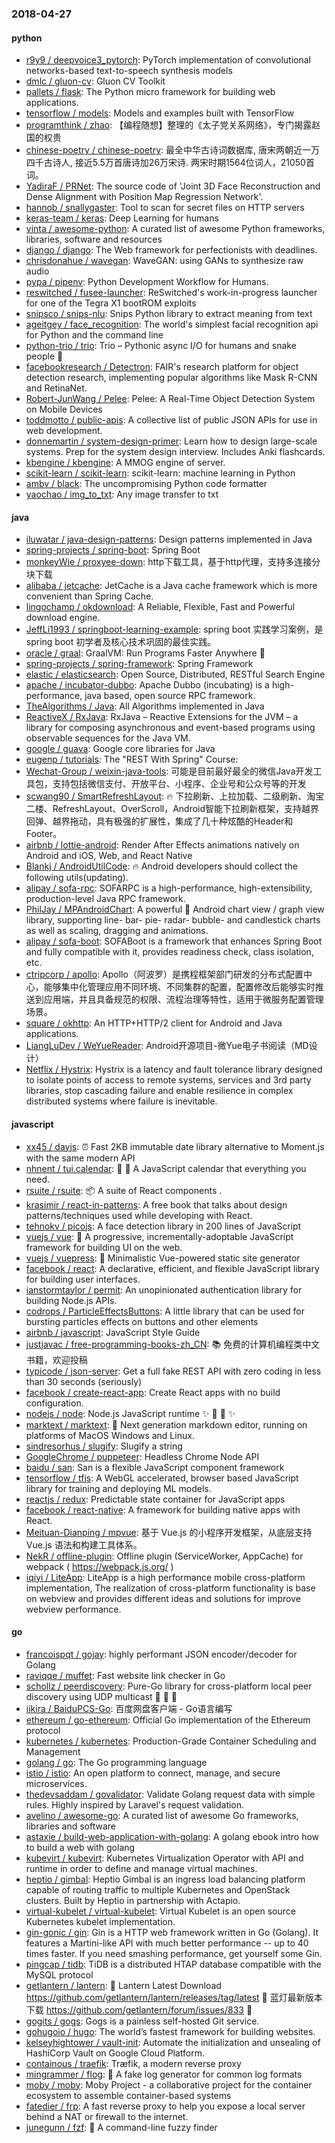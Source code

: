 ### 2018-04-27

#### python
* [r9y9 / deepvoice3_pytorch](https://github.com/r9y9/deepvoice3_pytorch): PyTorch implementation of convolutional networks-based text-to-speech synthesis models
* [dmlc / gluon-cv](https://github.com/dmlc/gluon-cv): Gluon CV Toolkit
* [pallets / flask](https://github.com/pallets/flask): The Python micro framework for building web applications.
* [tensorflow / models](https://github.com/tensorflow/models): Models and examples built with TensorFlow
* [programthink / zhao](https://github.com/programthink/zhao): 【编程随想】整理的《太子党关系网络》，专门揭露赵国的权贵
* [chinese-poetry / chinese-poetry](https://github.com/chinese-poetry/chinese-poetry): 最全中华古诗词数据库, 唐宋两朝近一万四千古诗人, 接近5.5万首唐诗加26万宋诗. 两宋时期1564位词人，21050首词。
* [YadiraF / PRNet](https://github.com/YadiraF/PRNet): The source code of 'Joint 3D Face Reconstruction and Dense Alignment with Position Map Regression Network'.
* [hannob / snallygaster](https://github.com/hannob/snallygaster): Tool to scan for secret files on HTTP servers
* [keras-team / keras](https://github.com/keras-team/keras): Deep Learning for humans
* [vinta / awesome-python](https://github.com/vinta/awesome-python): A curated list of awesome Python frameworks, libraries, software and resources
* [django / django](https://github.com/django/django): The Web framework for perfectionists with deadlines.
* [chrisdonahue / wavegan](https://github.com/chrisdonahue/wavegan): WaveGAN: using GANs to synthesize raw audio
* [pypa / pipenv](https://github.com/pypa/pipenv): Python Development Workflow for Humans.
* [reswitched / fusee-launcher](https://github.com/reswitched/fusee-launcher): ReSwitched's work-in-progress launcher for one of the Tegra X1 bootROM exploits
* [snipsco / snips-nlu](https://github.com/snipsco/snips-nlu): Snips Python library to extract meaning from text
* [ageitgey / face_recognition](https://github.com/ageitgey/face_recognition): The world's simplest facial recognition api for Python and the command line
* [python-trio / trio](https://github.com/python-trio/trio): Trio – Pythonic async I/O for humans and snake people 🐍
* [facebookresearch / Detectron](https://github.com/facebookresearch/Detectron): FAIR's research platform for object detection research, implementing popular algorithms like Mask R-CNN and RetinaNet.
* [Robert-JunWang / Pelee](https://github.com/Robert-JunWang/Pelee): Pelee: A Real-Time Object Detection System on Mobile Devices
* [toddmotto / public-apis](https://github.com/toddmotto/public-apis): A collective list of public JSON APIs for use in web development.
* [donnemartin / system-design-primer](https://github.com/donnemartin/system-design-primer): Learn how to design large-scale systems. Prep for the system design interview. Includes Anki flashcards.
* [kbengine / kbengine](https://github.com/kbengine/kbengine): A MMOG engine of server.
* [scikit-learn / scikit-learn](https://github.com/scikit-learn/scikit-learn): scikit-learn: machine learning in Python
* [ambv / black](https://github.com/ambv/black): The uncompromising Python code formatter
* [yaochao / img_to_txt](https://github.com/yaochao/img_to_txt): Any image transfer to txt

#### java
* [iluwatar / java-design-patterns](https://github.com/iluwatar/java-design-patterns): Design patterns implemented in Java
* [spring-projects / spring-boot](https://github.com/spring-projects/spring-boot): Spring Boot
* [monkeyWie / proxyee-down](https://github.com/monkeyWie/proxyee-down): http下载工具，基于http代理，支持多连接分块下载
* [alibaba / jetcache](https://github.com/alibaba/jetcache): JetCache is a Java cache framework which is more convenient than Spring Cache.
* [lingochamp / okdownload](https://github.com/lingochamp/okdownload): A Reliable, Flexible, Fast and Powerful download engine.
* [JeffLi1993 / springboot-learning-example](https://github.com/JeffLi1993/springboot-learning-example): spring boot 实践学习案例，是 spring boot 初学者及核心技术巩固的最佳实践。
* [oracle / graal](https://github.com/oracle/graal): GraalVM: Run Programs Faster Anywhere 🚀
* [spring-projects / spring-framework](https://github.com/spring-projects/spring-framework): Spring Framework
* [elastic / elasticsearch](https://github.com/elastic/elasticsearch): Open Source, Distributed, RESTful Search Engine
* [apache / incubator-dubbo](https://github.com/apache/incubator-dubbo): Apache Dubbo (incubating) is a high-performance, java based, open source RPC framework.
* [TheAlgorithms / Java](https://github.com/TheAlgorithms/Java): All Algorithms implemented in Java
* [ReactiveX / RxJava](https://github.com/ReactiveX/RxJava): RxJava – Reactive Extensions for the JVM – a library for composing asynchronous and event-based programs using observable sequences for the Java VM.
* [google / guava](https://github.com/google/guava): Google core libraries for Java
* [eugenp / tutorials](https://github.com/eugenp/tutorials): The "REST With Spring" Course:
* [Wechat-Group / weixin-java-tools](https://github.com/Wechat-Group/weixin-java-tools): 可能是目前最好最全的微信Java开发工具包，支持包括微信支付、开放平台、小程序、企业号和公众号等的开发
* [scwang90 / SmartRefreshLayout](https://github.com/scwang90/SmartRefreshLayout): 🔥 下拉刷新、上拉加载、二级刷新、淘宝二楼、RefreshLayout、OverScroll，Android智能下拉刷新框架，支持越界回弹、越界拖动，具有极强的扩展性，集成了几十种炫酷的Header和 Footer。
* [airbnb / lottie-android](https://github.com/airbnb/lottie-android): Render After Effects animations natively on Android and iOS, Web, and React Native
* [Blankj / AndroidUtilCode](https://github.com/Blankj/AndroidUtilCode): 🔥 Android developers should collect the following utils(updating).
* [alipay / sofa-rpc](https://github.com/alipay/sofa-rpc): SOFARPC is a high-performance, high-extensibility, production-level Java RPC framework.
* [PhilJay / MPAndroidChart](https://github.com/PhilJay/MPAndroidChart): A powerful 🚀 Android chart view / graph view library, supporting line- bar- pie- radar- bubble- and candlestick charts as well as scaling, dragging and animations.
* [alipay / sofa-boot](https://github.com/alipay/sofa-boot): SOFABoot is a framework that enhances Spring Boot and fully compatible with it, provides readiness check, class isolation, etc.
* [ctripcorp / apollo](https://github.com/ctripcorp/apollo): Apollo（阿波罗）是携程框架部门研发的分布式配置中心，能够集中化管理应用不同环境、不同集群的配置，配置修改后能够实时推送到应用端，并且具备规范的权限、流程治理等特性，适用于微服务配置管理场景。
* [square / okhttp](https://github.com/square/okhttp): An HTTP+HTTP/2 client for Android and Java applications.
* [LiangLuDev / WeYueReader](https://github.com/LiangLuDev/WeYueReader): Android开源项目-微Yue电子书阅读（MD设计）
* [Netflix / Hystrix](https://github.com/Netflix/Hystrix): Hystrix is a latency and fault tolerance library designed to isolate points of access to remote systems, services and 3rd party libraries, stop cascading failure and enable resilience in complex distributed systems where failure is inevitable.

#### javascript
* [xx45 / dayjs](https://github.com/xx45/dayjs): ⏰ Fast 2KB immutable date library alternative to Moment.js with the same modern API
* [nhnent / tui.calendar](https://github.com/nhnent/tui.calendar): 🍞 📅 A JavaScript calendar that everything you need.
* [rsuite / rsuite](https://github.com/rsuite/rsuite): 📦 A suite of React components .
* [krasimir / react-in-patterns](https://github.com/krasimir/react-in-patterns): A free book that talks about design patterns/techniques used while developing with React.
* [tehnokv / picojs](https://github.com/tehnokv/picojs): A face detection library in 200 lines of JavaScript
* [vuejs / vue](https://github.com/vuejs/vue): 🖖 A progressive, incrementally-adoptable JavaScript framework for building UI on the web.
* [vuejs / vuepress](https://github.com/vuejs/vuepress): 📝 Minimalistic Vue-powered static site generator
* [facebook / react](https://github.com/facebook/react): A declarative, efficient, and flexible JavaScript library for building user interfaces.
* [ianstormtaylor / permit](https://github.com/ianstormtaylor/permit): An unopinionated authentication library for building Node.js APIs.
* [codrops / ParticleEffectsButtons](https://github.com/codrops/ParticleEffectsButtons): A little library that can be used for bursting particles effects on buttons and other elements
* [airbnb / javascript](https://github.com/airbnb/javascript): JavaScript Style Guide
* [justjavac / free-programming-books-zh_CN](https://github.com/justjavac/free-programming-books-zh_CN): 📚 免费的计算机编程类中文书籍，欢迎投稿
* [typicode / json-server](https://github.com/typicode/json-server): Get a full fake REST API with zero coding in less than 30 seconds (seriously)
* [facebook / create-react-app](https://github.com/facebook/create-react-app): Create React apps with no build configuration.
* [nodejs / node](https://github.com/nodejs/node): Node.js JavaScript runtime ✨ 🐢 🚀 ✨
* [marktext / marktext](https://github.com/marktext/marktext): 📝 Next generation markdown editor, running on platforms of MacOS Windows and Linux.
* [sindresorhus / slugify](https://github.com/sindresorhus/slugify): Slugify a string
* [GoogleChrome / puppeteer](https://github.com/GoogleChrome/puppeteer): Headless Chrome Node API
* [baidu / san](https://github.com/baidu/san): San is a flexible JavaScript component framework
* [tensorflow / tfjs](https://github.com/tensorflow/tfjs): A WebGL accelerated, browser based JavaScript library for training and deploying ML models.
* [reactjs / redux](https://github.com/reactjs/redux): Predictable state container for JavaScript apps
* [facebook / react-native](https://github.com/facebook/react-native): A framework for building native apps with React.
* [Meituan-Dianping / mpvue](https://github.com/Meituan-Dianping/mpvue): 基于 Vue.js 的小程序开发框架，从底层支持 Vue.js 语法和构建工具体系。
* [NekR / offline-plugin](https://github.com/NekR/offline-plugin): Offline plugin (ServiceWorker, AppCache) for webpack ( https://webpack.js.org/ )
* [iqiyi / LiteApp](https://github.com/iqiyi/LiteApp): LiteApp is a high performance mobile cross-platform implementation, The realization of cross-platform functionality is base on webview and provides different ideas and solutions for improve webview performance.

#### go
* [francoispqt / gojay](https://github.com/francoispqt/gojay): highly performant JSON encoder/decoder for Golang
* [raviqqe / muffet](https://github.com/raviqqe/muffet): Fast website link checker in Go
* [schollz / peerdiscovery](https://github.com/schollz/peerdiscovery): Pure-Go library for cross-platform local peer discovery using UDP multicast 👩 🔁 👩
* [iikira / BaiduPCS-Go](https://github.com/iikira/BaiduPCS-Go): 百度网盘客户端 - Go语言编写
* [ethereum / go-ethereum](https://github.com/ethereum/go-ethereum): Official Go implementation of the Ethereum protocol
* [kubernetes / kubernetes](https://github.com/kubernetes/kubernetes): Production-Grade Container Scheduling and Management
* [golang / go](https://github.com/golang/go): The Go programming language
* [istio / istio](https://github.com/istio/istio): An open platform to connect, manage, and secure microservices.
* [thedevsaddam / govalidator](https://github.com/thedevsaddam/govalidator): Validate Golang request data with simple rules. Highly inspired by Laravel's request validation.
* [avelino / awesome-go](https://github.com/avelino/awesome-go): A curated list of awesome Go frameworks, libraries and software
* [astaxie / build-web-application-with-golang](https://github.com/astaxie/build-web-application-with-golang): A golang ebook intro how to build a web with golang
* [kubevirt / kubevirt](https://github.com/kubevirt/kubevirt): Kubernetes Virtualization Operator with API and runtime in order to define and manage virtual machines.
* [heptio / gimbal](https://github.com/heptio/gimbal): Heptio Gimbal is an ingress load balancing platform capable of routing traffic to multiple Kubernetes and OpenStack clusters. Built by Heptio in partnership with Actapio.
* [virtual-kubelet / virtual-kubelet](https://github.com/virtual-kubelet/virtual-kubelet): Virtual Kubelet is an open source Kubernetes kubelet implementation.
* [gin-gonic / gin](https://github.com/gin-gonic/gin): Gin is a HTTP web framework written in Go (Golang). It features a Martini-like API with much better performance -- up to 40 times faster. If you need smashing performance, get yourself some Gin.
* [pingcap / tidb](https://github.com/pingcap/tidb): TiDB is a distributed HTAP database compatible with the MySQL protocol
* [getlantern / lantern](https://github.com/getlantern/lantern): 🔴 Lantern Latest Download https://github.com/getlantern/lantern/releases/tag/latest 🔴 蓝灯最新版本下载 https://github.com/getlantern/forum/issues/833 🔴
* [gogits / gogs](https://github.com/gogits/gogs): Gogs is a painless self-hosted Git service.
* [gohugoio / hugo](https://github.com/gohugoio/hugo): The world’s fastest framework for building websites.
* [kelseyhightower / vault-init](https://github.com/kelseyhightower/vault-init): Automate the initialization and unsealing of HashiCorp Vault on Google Cloud Platform.
* [containous / traefik](https://github.com/containous/traefik): Træfik, a modern reverse proxy
* [mingrammer / flog](https://github.com/mingrammer/flog): 🎩 A fake log generator for common log formats
* [moby / moby](https://github.com/moby/moby): Moby Project - a collaborative project for the container ecosystem to assemble container-based systems
* [fatedier / frp](https://github.com/fatedier/frp): A fast reverse proxy to help you expose a local server behind a NAT or firewall to the internet.
* [junegunn / fzf](https://github.com/junegunn/fzf): 🌸 A command-line fuzzy finder
